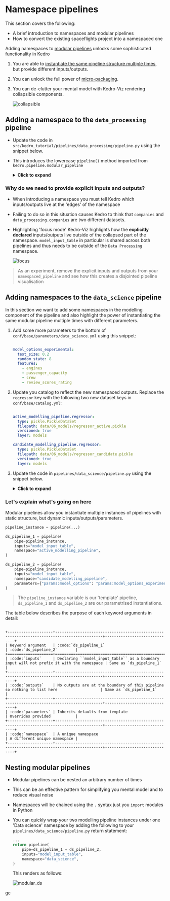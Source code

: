 # Namespace pipelines

This section covers the following:

* A brief introduction to namespaces and modular pipelines
* How to convert the existing spaceflights project into a namespaced one

Adding namespaces to [modular pipelines](../nodes_and_pipelines/modular_pipelines.md) unlocks some sophisticated functionality in Kedro

1. You are able to [instantiate the same pipeline structure multiple times](../nodes_and_pipelines/modular_pipelines.md), but provide different inputs/outputs.
2. You can unlock the full power of [micro-packaging](../nodes_and_pipelines/micro_packaging.md).
3. You can de-clutter your mental model with Kedro-Viz rendering collapsible components.

    ![collapsible](../meta/images/collapsible.gif)

## Adding a namespace to the  `data_processing` pipeline

* Update the code in `src/kedro_tutorial/pipelines/data_processing/pipeline.py` using the snippet below.
* This introduces the lowercase `pipeline()` method imported from `kedro.pipeline.modular_pipeline`

    <details>
    <summary><b>Click to expand</b></summary>

    ```python
    from kedro.pipeline import Pipeline, node
    from kedro.pipeline.modular_pipeline import pipeline

    from kedro_tutorial.pipelines.data_processing.nodes import (
        preprocess_companies,
        preprocess_shuttles,
        create_model_input_table,
    )


    def create_pipeline(**kwargs) -> Pipeline:
        return pipeline(
            [
                node(
                    func=preprocess_companies,
                    inputs="companies",
                    outputs="preprocessed_companies",
                    name="preprocess_companies_node",
                ),
                node(
                    func=preprocess_shuttles,
                    inputs="shuttles",
                    outputs="preprocessed_shuttles",
                    name="preprocess_shuttles_node",
                ),
                node(
                    func=create_model_input_table,
                    inputs=["preprocessed_shuttles", "preprocessed_companies", "reviews"],
                    outputs="model_input_table",
                    name="create_model_input_table_node",
                ),
            ],
            namespace="data_processing",
            inputs=["companies", "shuttles", "reviews"],
            outputs="model_input_table",
        )
    ```

    </details>

### Why do we need to provide explicit inputs and outputs?

* When introducing a namespace you must tell Kedro which inputs/outputs live at the 'edges' of the namespace
* Failing to do so in this situation causes Kedro to think that `companies` and `data_processing.companies` are two different datasets.
* Highlighting 'focus mode' Kedro-Viz highlights how the **explicitly declared** inputs/outputs live outside of the collapsed part of the namespace. `model_input_table` in particular is shared across both pipelines and thus needs to be outside of the `Data Processing` namespace.

    ![focus](../meta/images/focus_mode.png)

> As an experiment, remove the explicit inputs and outputs from your `namespaced_pipeline` and see how this creates a disjointed pipeline visualisation

## Adding namespaces to the  `data_science` pipeline

In this section we want to add some namespaces in the modelling component of the pipeline and also highlight the power of instantiating the same modular pipeline multiple times with different parameters.

1. Add some more parameters to the bottom of `conf/base/parameters/data_science.yml` using this snippet:

    ```yaml

    model_options_experimental:
      test_size: 0.2
      random_state: 8
      features:
        - engines
        - passenger_capacity
        - crew
        - review_scores_rating

    ```

2. Update you catalog to reflect the new namespaced outputs. Replace the `regressor` key with the following two new dataset keys in `conf/base/catalog.yml`:

    ```yaml

    active_modelling_pipeline.regressor:
      type: pickle.PickleDataSet
      filepath: data/06_models/regressor_active.pickle
      versioned: true
      layer: models

    candidate_modelling_pipeline.regressor:
      type: pickle.PickleDataSet
      filepath: data/06_models/regressor_candidate.pickle
      versioned: true
      layer: models

    ```

3. Update the code in `pipelines/data_science/pipeline.py` using the snippet below.

    <details>
    <summary><b>Click to expand</b></summary>

    ```python
    from kedro.pipeline import Pipeline, node
    from kedro.pipeline.modular_pipeline import pipeline

    from .nodes import evaluate_model, split_data, train_model


    def create_pipeline(**kwargs) -> Pipeline:
        pipeline_instance = pipeline(
            [
                node(
                    func=split_data,
                    inputs=["model_input_table", "params:model_options"],
                    outputs=["X_train", "X_test", "y_train", "y_test"],
                    name="split_data_node",
                ),
                node(
                    func=train_model,
                    inputs=["X_train", "y_train"],
                    outputs="regressor",
                    name="train_model_node",
                ),
                node(
                    func=evaluate_model,
                    inputs=["regressor", "X_test", "y_test"],
                    outputs=None,
                    name="evaluate_model_node",
                ),
            ]
        )
        ds_pipeline_1 = pipeline(
            pipe=pipeline_instance,
            inputs="model_input_table",
            namespace="active_modelling_pipeline",
        )
        ds_pipeline_2 = pipeline(
            pipe=pipeline_instance,
            inputs="model_input_table",
            namespace="candidate_modelling_pipeline",
            parameters={"params:model_options": "params:model_options_experimental"},
        )

        return ds_pipeline_1 + ds_pipeline_2
    ```

    </details>

### Let's explain what's going on here

Modular pipelines allow you instantiate multiple instances of pipelines with static structure, but dynamic inputs/outputs/parameters.

```python
pipeline_instance = pipeline(...)

ds_pipeline_1 = pipeline(
    pipe=pipeline_instance,
    inputs="model_input_table",
    namespace="active_modelling_pipeline",
)

ds_pipeline_2 = pipeline(
    pipe=pipeline_instance,
    inputs="model_input_table",
    namespace="candidate_modelling_pipeline",
    parameters={"params:model_options": "params:model_options_experimental"},
)
```

> The `pipeline_instance` variable is our 'template' pipeline, `ds_pipeline_1` and `ds_pipeline_2` are our parametrised instantiations.

The table below describes the purpose of each keyword arguments in detail:

```eval_rst

+--------------------+-------------------------------------------------------------------------------------------+------------------------------+
| Keyword argument   | :code:`ds_pipeline_1`                                                                     | :code:`ds_pipeline_2`        |
+====================+===========================================================================================+==============================+
| :code:`inputs`     | Declaring ``model_input_table`` as a boundary input will not prefix it with the namespace | Same as `ds_pipeline_1`      |
+--------------------+-------------------------------------------------------------------------------------------+------------------------------+
| :code:`outputs`    | No outputs are at the boundary of this pipeline so nothing to list here                   | Same as `ds_pipeline_1`      |
+--------------------+-------------------------------------------------------------------------------------------+------------------------------+
| :code:`parameters` | Inherits defaults from template                                                           | Overrides provided           |
+--------------------+-------------------------------------------------------------------------------------------+------------------------------+
| :code:`namespace`  | A unique namespace                                                                        | A different unique namespace |
+--------------------+-------------------------------------------------------------------------------------------+------------------------------+
```

## Nesting modular pipelines

* Modular pipelines can be nested an arbitrary number of times
* This can be an effective pattern for simplifying you mental model and to reduce visual noise
* Namespaces will be chained using the `.` syntax just you `import` modules in Python
* You can quickly wrap your two modelling pipeline instances under one 'Data science' namespace by adding the following to your `pipelines/data_science/pipeline.py` return statement:

    ```python
    ...
    return pipeline(
        pipe=ds_pipeline_1 + ds_pipeline_2,
        inputs="model_input_table",
        namespace="data_science",
    )
    ```

    This renders as follows:

    ![modular_ds](../meta/images/modular_ds.gif)

gc